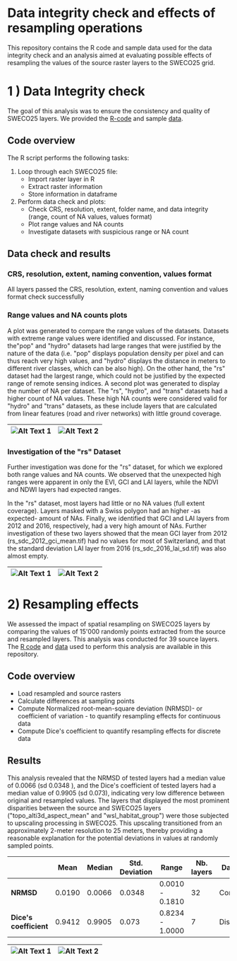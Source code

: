 # Data integrity check and effects of resampling operations

This repository contains the R code and sample data used for the data integrity check and an analysis aimed at evaluating possible effects of resampling the values of the source raster layers to the SWECO25 grid. 

# 1 ) Data Integrity check 

The goal of this analysis was to ensure the consistency and quality of SWECO25 layers. We provided the [R-code](https://github.com/NKulling/SWECO25/blob/main/database_validation/script/database_validation.R) and sample [data](https://github.com/NKulling/SWECO25/blob/main/database_validation/result_dataframe/info_df.rds).

## Code overview

The R script performs the following tasks:

1. Loop through each SWECO25 file:
   - Import raster layer in R
   - Extract raster information
   - Store information in dataframe
2. Perform data check and plots:
   - Check CRS, resolution, extent, folder name, and data integrity (range, count of NA values, values format)
   - Plot range values and NA counts
   - Investigate datasets with suspicious range or NA count

## Data check and results

### CRS, resolution, extent, naming convention, values format

All layers passed the CRS, resolution, extent, naming convention and values format check successfully

### Range values and NA counts plots

A plot was generated to compare the range values of the datasets. Datasets with extreme range values were identified and discussed. For instance, the"pop" and "hydro" datasets had large ranges that were justified by the nature of the data (i.e. "pop" displays population density per pixel and can thus reach very high values, and "hydro" displays the distance in meters to different river classes, which can be also high). On the other hand, the "rs" dataset had the largest range, which could not be justified by the expected range of remote sensing indices.
A second plot was generated to display the number of NA per dataset.  The "rs", "hydro", and "trans" datasets had a higher count of NA values. These high NA counts were considered valid for "hydro" and "trans" datasets, as these include layers that are calculated from linear features (road and river networks) with little ground coverage.


| ![Alt Text 1](https://github.com/NKulling/SWECO25/blob/main/database_validation/figures/scatterplot_range.jpg) | ![Alt Text 2](https://github.com/NKulling/SWECO25/blob/main/database_validation/figures/scatterplot_NAcount.jpg) |
|:---:|:---:|


### Investigation of the "rs" Dataset

Further investigation was done for the "rs" dataset, for which we explored both range values and NA counts. We observed that the unexpected high ranges were apparent in only the EVI, GCI and LAI layers, while the NDVI and NDWI layers had expected ranges.

In the "rs" dataset, most layers had little or no NA values (full extent coverage). Layers masked with a Swiss polygon had an higher -as expected- amount of NAs. Finally, we identified that GCI and LAI layers from 2012 and 2016, respectively, had a very high amount of NAs. Further investigation of these two layers showed that the mean GCI layer from 2012 (rs_sdc_2012_gci_mean.tif) had no values for most of Switzerland, and that the standard deviation LAI layer from 2016 (rs_sdc_2016_lai_sd.tif) was also almost empty. 

| ![Alt Text 1](https://github.com/NKulling/SWECO25/blob/main/database_validation/figures/scatterplot_range_RS.jpg) | ![Alt Text 2](https://github.com/NKulling/SWECO25/blob/main/database_validation/figures/scatterplot_NA_count_RS.jpg) |
|:---:|:---:|

# 2) Resampling effects

We assessed the impact of spatial resampling on SWECO25 layers by comparing the values of 15'000 randomly points extracted from the source and resampled layers. This analysis was conducted for 39 source layers. The [R code](https://github.com/NKulling/SWECO25/blob/main/database_validation/script/resampling_impact_analysis.R) and [data](https://github.com/NKulling/SWECO25/blob/main/database_validation/data/data.zip) used to perform this analysis are available in this repository.

## Code overview

- Load resampled and source rasters
- Calculate differences at sampling points
- Compute Normalized root-mean-square deviation (NRMSD)- or coefficient of variation - to quantify resampling effects for continuous data
- Compute Dice's coefficient to quantify resampling effects for discrete data
  
##  Results

This analysis revealed that the NRMSD of tested layers had a median value of 0.0066 (sd 0.0348 ), and the Dice's coefficient of tested layers had a median value of 0.9905 (sd 0.073), indicating very low difference between original and resampled values. 
The layers that displayed the most prominent disparities between the source and SWECO25 layers ("topo_alti3d_aspect_mean" and "wsl_habitat_group") were those subjected to upscaling processing in SWECO25. This upscaling transitioned from an approximately 2-meter resolution to 25 meters, thereby providing a reasonable explanation for the potential deviations in values at randomly sampled points.

|                    |   Mean   |  Median  | Std. Deviation |       Range       | Nb. layers |     Data type      |
|--------------------|----------|----------|----------------|-------------------|------------|-------------------|
| **NRMSD**          |  0.0190  |  0.0066  |     0.0348     | 0.0010 - 0.1810   |      32      |        Continuous           |
| **Dice's coefficient** | 0.9412 | 0.9905   |     0.073      | 0.8234 - 1.0000   |     7      |           Discrete        |



| ![Alt Text 1](https://github.com/NKulling/SWECO25/blob/main/database_validation/figures/scatterplot_NRMSD.jpg) | ![Alt Text 2](https://github.com/NKulling/SWECO25/blob/main/database_validation/figures/scatterplot_Dice.jpg) |
|:---:|:---:|



